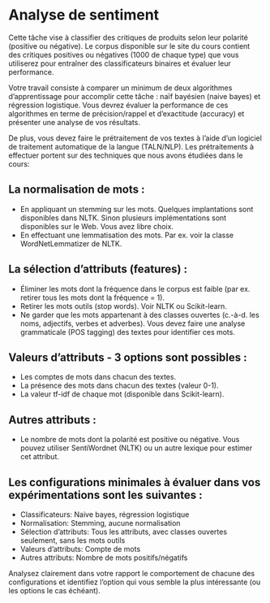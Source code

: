 # Analyse de sentiment
Cette tâche vise à classifier des critiques de produits selon leur polarité (positive ou négative). Le
corpus disponible sur le site du cours contient des critiques positives ou négatives (1000 de
chaque type) que vous utiliserez pour entraîner des classificateurs binaires et évaluer leur
performance.

Votre travail consiste à comparer un minimum de deux algorithmes d’apprentissage pour
accomplir cette tâche : naïf bayésien (naive bayes) et régression logistique. Vous devrez évaluer
la performance de ces algorithmes en terme de précision/rappel et d’exactitude (accuracy) et
présenter une analyse de vos résultats.

De plus, vous devez faire le prétraitement de vos textes à l’aide d’un logiciel de traitement
automatique de la langue (TALN/NLP). Les prétraitements à effectuer portent sur des techniques
que nous avons étudiées dans le cours:

## La normalisation de mots :
- En appliquant un stemming sur les mots. Quelques implantations sont
disponibles dans NLTK. Sinon plusieurs implémentations sont disponibles sur le
Web. Vous avez libre choix.
- En effectuant une lemmatisation des mots. Par ex. voir la classe
WordNetLemmatizer de NLTK.

## La sélection d’attributs (features) :
- Éliminer les mots dont la fréquence dans le corpus est faible (par ex. retirer tous
les mots dont la fréquence = 1).
- Retirer les mots outils (stop words). Voir NLTK ou Scikit-learn.
- Ne garder que les mots appartenant à des classes ouvertes (c.-à-d. les noms,
adjectifs, verbes et adverbes). Vous devez faire une analyse grammaticale (POS tagging) des textes pour identifier ces mots. 
## Valeurs d’attributs - 3 options sont possibles :
- Les comptes de mots dans chacun des textes.
- La présence des mots dans chacun des textes (valeur 0-1).
- La valeur tf-idf de chaque mot (disponible dans Scikit-learn).
## Autres attributs :
- Le nombre de mots dont la polarité est positive ou négative. Vous pouvez
utiliser SentiWordnet (NLTK) ou un autre lexique pour estimer cet attribut.

## Les configurations minimales à évaluer dans vos expérimentations sont les suivantes : 
- Classificateurs: Naive bayes, régression logistique
- Normalisation: Stemming, aucune normalisation 
- Sélection d’attributs: Tous les attributs, avec classes ouvertes seulement, sans les mots outils 
- Valeurs d’attributs: Compte de mots
- Autres attributs: Nombre de mots positifs/négatifs

Analysez clairement dans votre rapport le comportement de chacune des configurations et
identifiez l’option qui vous semble la plus intéressante (ou les options le cas échéant).
